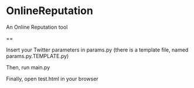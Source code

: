 OnlineReputation
================

An Online Reputation tool


==

Insert your Twitter parameters in params.py (there is a template file, named params.py.TEMPLATE.py)


Then, run main.py

Finally, open test.html in your browser